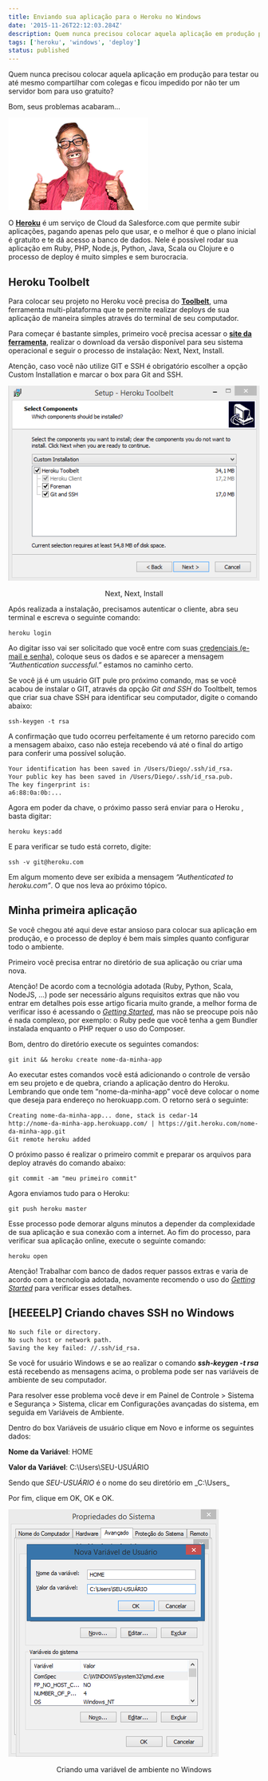 ```yaml
---
title: Enviando sua aplicação para o Heroku no Windows
date: '2015-11-26T22:12:03.284Z'
description: Quem nunca precisou colocar aquela aplicação em produção para testar ou até mesmo compartilhar com colegas e ficou impedido por não ter um servidor bom para uso gratuito?
tags: ['heroku', 'windows', 'deploy']
status: published
---
```


Quem nunca precisou colocar aquela aplicação em produção para testar ou até mesmo compartilhar com colegas e ficou impedido por não ter um servidor bom para uso gratuito?

Bom, seus problemas acabaram…

![Foto do personagem do casseta e planeta](./enviando-aplicacao-heroku-windows-01.png)

O **[Heroku](http://heroku.com/)** é um serviço de Cloud da Salesforce.com que permite subir aplicações, pagando apenas pelo que usar, e o melhor é que o plano inicial é gratuito e te dá acesso a banco de dados. Nele é possível rodar sua aplicação em Ruby, PHP, Node.js, Python, Java, Scala ou Clojure e o processo de deploy é muito simples e sem burocracia.

## Heroku Toolbelt

Para colocar seu projeto no Heroku você precisa do **[Toolbelt](https://toolbelt.heroku.com/)**, uma ferramenta multi-plataforma que te permite realizar deploys de sua aplicação de maneira simples através do terminal de seu computador.

Para começar é bastante simples, primeiro você precisa acessar o **[site da ferramenta](https://toolbelt.heroku.com/)**, realizar o download da versão disponível para seu sistema operacional e seguir o processo de instalação: Next, Next, Install.

Atenção, caso você não utilize GIT e SSH é obrigatório escolher a opção Custom Installation e marcar o box para Git and SSH.

![Next, Next, Install](./enviando-aplicacao-heroku-windows-02.png)

<center>Next, Next, Install</center>

Após realizada a instalação, precisamos autenticar o cliente, abra seu terminal e escreva o seguinte comando:

```shell
heroku login
```

Ao digitar isso vai ser solicitado que você entre com suas [credenciais (e-mail e senha)](https://signup.heroku.com/login), coloque seus os dados e se aparecer a mensagem _“Authentication successful.”_ estamos no caminho certo.

Se você já é um usuário GIT pule pro próximo comando, mas se você acabou de instalar o GIT, através da opção _Git and SSH_ do Tooltbelt, temos que criar sua chave SSH para identificar seu computador, digite o comando abaixo:

```shell
ssh-keygen -t rsa
```

A confirmação que tudo ocorreu perfeitamente é um retorno parecido com a mensagem abaixo, caso não esteja recebendo vá até o final do artigo para conferir uma possível solução.

```shell
Your identification has been saved in /Users/Diego/.ssh/id_rsa.
Your public key has been saved in /Users/Diego/.ssh/id_rsa.pub.
The key fingerprint is:
a6:88:0a:0b:...
```

Agora em poder da chave, o próximo passo será enviar para o Heroku , basta digitar:

```shell
heroku keys:add
```

E para verificar se tudo está correto, digite:

```shell
ssh -v git@heroku.com
```

Em algum momento deve ser exibida a mensagem _“Authenticated to heroku.com”_. O que nos leva ao próximo tópico.

## Minha primeira aplicação

Se você chegou até aqui deve estar ansioso para colocar sua aplicação em produção, e o processo de deploy é bem mais simples quanto configurar todo o ambiente.

Primeiro você precisa entrar no diretório de sua aplicação ou criar uma nova.

Atenção! De acordo com a tecnológia adotada (Ruby, Python, Scala, NodeJS, …) pode ser necessário alguns requisitos extras que não vou entrar em detalhes pois esse artigo ficaria muito grande, a melhor forma de verificar isso é acessando o _[Getting Started](https://devcenter.heroku.com/start)_, mas não se preocupe pois não é nada complexo, por exemplo: o Ruby pede que você tenha a gem Bundler instalada enquanto o PHP requer o uso do Composer.

Bom, dentro do diretório execute os seguintes comandos:

```shell
git init && heroku create nome-da-minha-app
```

Ao executar estes comandos você está adicionando o controle de versão em seu projeto e de quebra, criando a aplicação dentro do Heroku. Lembrando que onde tem “nome-da-minha-app” você deve colocar o nome que deseja para endereço no herokuapp.com. O retorno será o seguinte:

```shell
Creating nome-da-minha-app... done, stack is cedar-14
http://nome-da-minha-app.herokuapp.com/ | https://git.heroku.com/nome-da-minha-app.git
Git remote heroku added
```

O próximo passo é realizar o primeiro commit e preparar os arquivos para deploy através do comando abaixo:

```shell
git commit -am "meu primeiro commit"
```

Agora enviamos tudo para o Heroku:

```shell
git push heroku master
```

Esse processo pode demorar alguns minutos a depender da complexidade de sua aplicação e sua conexão com a internet. Ao fim do processo, para verificar sua aplicação online, execute o seguinte comando:

```shell
heroku open
```

Atenção! Trabalhar com banco de dados requer passos extras e varia de acordo com a tecnologia adotada, novamente recomendo o uso do _[Getting Started](https://devcenter.heroku.com/start)_ para verificar esses detalhes.

## [HEEEELP] Criando chaves SSH no Windows

```shell
No such file or directory.
No such host or network path.
Saving the key failed: //.ssh/id_rsa.
```

Se você for usuário Windows e se ao realizar o comando _**ssh-keygen -t rsa**_ está recebendo as mensagens acima, o problema pode ser nas variáveis de ambiente de seu computador.

Para resolver esse problema você deve ir em Painel de Controle > Sistema e Segurança > Sistema, clicar em Configurações avançadas do sistema, em seguida em Variáveis de Ambiente.

Dentro do box Variáveis de usuário clique em Novo e informe os seguintes dados:

**Nome da Variável**: HOME

**Valor da Variável**: C:\Users\SEU-USUÁRIO

Sendo que _SEU-USUÁRIO_ é o nome do seu diretório em \_C:\Users\_

Por fim, clique em OK, OK e OK.

![Criando uma variável de ambiente no Windows](./enviando-aplicacao-heroku-windows-03.png)

<center>Criando uma variável de ambiente no Windows</center>

